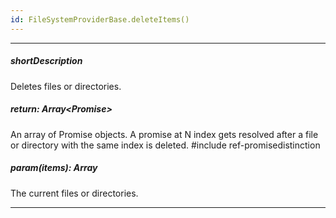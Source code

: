 ```yaml
---
id: FileSystemProviderBase.deleteItems()
---
```

---
##### shortDescription
Deletes files or directories.

##### return: Array<Promise<any>>
An array of Promise objects. A promise at N index gets resolved after a file or directory with the same index is deleted.
#include ref-promisedistinction

##### param(items): Array<FileSystemItem>
The current files or directories.

---
